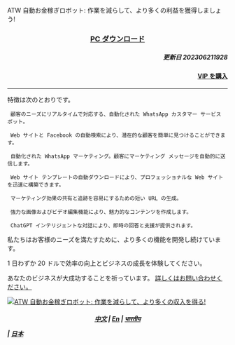 ATW 自動お金稼ぎロボット: 作業を減らして、より多くの利益を獲得しましょう!


### <p align='center'>[PC ダウンロード](https://mega.nz/file/hJgkhBwD#SVsG2FgfMZ--TPg0Vo3PO4joIpgyFOlTH2WizqWmzsw)</p>

##### <p align='right'>更新日 202306211928 </p>

#### <p align='right'>[VIP を購入](https://wa.me/85298672794?text=ATW_get_VIP)</p>


---

特徴は次のとおりです。

     顧客のニーズにリアルタイムで対応する、自動化された WhatsApp カスタマー サービス ボット。
    
     Web サイトと Facebook の自動検索により、潜在的な顧客を簡単に見つけることができます。
    
     自動化された WhatsApp マーケティング。顧客にマーケティング メッセージを自動的に送信します。
    
     Web サイト テンプレートの自動ダウンロードにより、プロフェッショナルな Web サイトを迅速に構築できます。
    
     マーケティング効果の共有と追跡を容易にするための短い URL の生成。
    
     強力な画像およびビデオ編集機能により、魅力的なコンテンツを作成します。
    
     ChatGPT インテリジェントな対話により、即時の回答と支援が提供されます。


私たちはお客様のニーズを満たすために、より多くの機能を開発し続けています。

1 日わずか 20 ドルで効率の向上とビジネスの成長を体験してください。


あなたのビジネスが大成功することを祈っています。 [詳しくはお問い合わせください。](https://wa.me/85298672794?text=ATW_Automatic_Money_Making_information)


[![ATW 自動お金稼ぎロボット: 作業を減らして、より多くの収入を得る!](https://assets.bizclikmedia.net/668/a988fae0899ef722105f773dbb2c077f:f225ccb80cadd67a3536890e199615e5/gettyimages-920743046-jpeg)](https://youtu.be/0ciZeEEKHjU)



##### <p align='center'> [中文](https://github.com/98672794/ATW/blob/main/README.md) | [En](https://github.com/98672794/ATW/blob/main/README_En.md) | [भारतीय](https://github.com/98672794/ATW/blob/main/README_भारतीय.md)</p> | [日本](https://github.com/98672794/ATW/blob/main/README_日本.md)</p>



